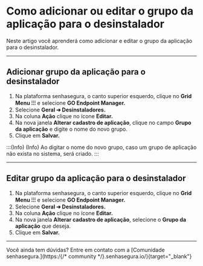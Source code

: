 # Como adicionar ou editar o grupo da aplicação para o desinstalador

Neste artigo você aprenderá como adicionar e editar o grupo da aplicação para o desinstalador.

* * *
## Adicionar grupo da aplicação para o desinstalador

1. Na plataforma senhasegura, o canto superior esquerdo, clique no **Grid Menu ⁝⁝⁝** e selecione **GO Endpoint Manager.**
2. Selecione **Geral ➔ Desinstaladores.**
3. Na coluna **Ação** clique no ícone **Editar.**
4. Na nova janela **Alterar cadastro de aplicação**, clique no campo **Grupo da aplicação** e digite o nome do novo grupo.
5. Clique em **Salvar.**

:::(Info) (Info)
Ao digitar o nome do novo grupo, caso um grupo de aplicação não exista no sistema, será criado.
:::

* * *

## Editar grupo da aplicação para o desinstalador

1. Na plataforma senhasegura, o canto superior esquerdo, clique no **Grid Menu ⁝⁝⁝** e selecione **GO Endpoint Manager.**
2. Selecione **Geral ➔ Desinstaladores.**
3. Na coluna **Ação** clique no ícone **Editar.**
4. Na nova janela **Alterar cadastro de aplicação**, selecione o **Grupo da aplicação** que deseja.
5. Clique em **Salvar.**

* * *

Você ainda tem dúvidas? Entre em contato com a [Comunidade senhasegura.](https:/{/* community */}.senhasegura.io/){target="_blank"}